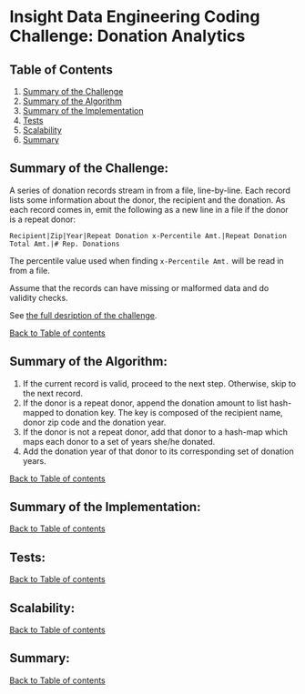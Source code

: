# Insight Data Engineering Coding Challenge: Donation Analytics

## Table of Contents
1. [Summary of the Challenge](README.md#summary-of-the-challenge)
2. [Summary of the Algorithm](README.md#summary-of-the-algorithm)
3. [Summary of the Implementation](README.md#summary-of-the-implemention)
4. [Tests](README.md#tests)
5. [Scalability](README.md#scalability)
6. [Summary](README.md#summary)

## Summary of the Challenge:
A series of donation records stream in from a file, line-by-line. Each record lists some information about the donor, the recipient and the donation. 
As each record comes in, emit the following as a new line in a file if the donor is a repeat donor: 

    Recipient|Zip|Year|Repeat Donation x-Percentile Amt.|Repeat Donation Total Amt.|# Rep. Donations 

The percentile value used when finding `x-Percentile Amt.` will be read in from a file. 

Assume that the records can have missing or malformed data and do validity checks.

See [the full desription of the challenge](https://github.com/InsightDataScience/donation-analytics/blob/master/README.md).

[Back to Table of contents](README.md#table-of-contents)


## Summary of the Algorithm:

1. If the current record is valid, proceed to the next step. Otherwise, skip to the next record.
2. If the donor is a repeat donor, append the donation amount to list hash-mapped to donation key. 
The key is composed of the recipient name, donor zip code and the donation year.  
3. If the donor is not a repeat donor, add that donor to a hash-map which maps each donor to a set of years she/he donated.
4. Add the donation year of that donor to its corresponding set of donation years.




[Back to Table of contents](README.md#table-of-contents)


## Summary of the Implementation:


[Back to Table of contents](README.md#table-of-contents)


## Tests:


[Back to Table of contents](README.md#table-of-contents)


## Scalability:


[Back to Table of contents](README.md#table-of-contents)


## Summary:


[Back to Table of contents](README.md#table-of-contents)


